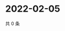 # 2022-02-05

共 0 条

<!-- BEGIN WEIBO -->
<!-- 最后更新时间 Sat Feb 05 2022 13:07:27 GMT+0800 (China Standard Time) -->

<!-- END WEIBO -->
